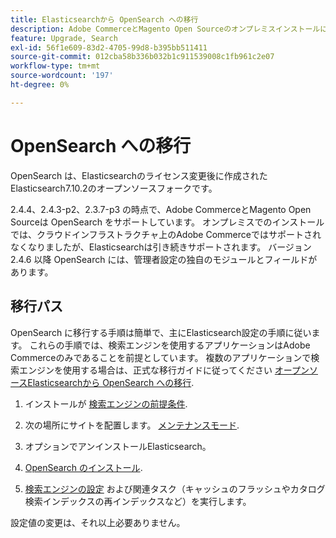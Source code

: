 ```yaml
---
title: Elasticsearchから OpenSearch への移行
description: Adobe CommerceとMagento Open Sourceのオンプレミスインストールに使用する検索エンジンの置き換えについて説明します。
feature: Upgrade, Search
exl-id: 56f1e609-83d2-4705-99d8-b395bb511411
source-git-commit: 012cba58b336b032b1c911539008c1fb961c2e07
workflow-type: tm+mt
source-wordcount: '197'
ht-degree: 0%

---
```


# OpenSearch への移行

OpenSearch は、Elasticsearchのライセンス変更後に作成されたElasticsearch7.10.2のオープンソースフォークです。

2.4.4、2.4.3-p2、2.3.7-p3 の時点で、Adobe CommerceとMagento Open Sourceは OpenSearch をサポートしています。 オンプレミスでのインストールでは、クラウドインフラストラクチャ上のAdobe Commerceではサポートされなくなりましたが、Elasticsearchは引き続きサポートされます。 バージョン 2.4.6 以降 OpenSearch には、管理者設定の独自のモジュールとフィールドがあります。

## 移行パス

OpenSearch に移行する手順は簡単で、主にElasticsearch設定の手順に従います。 これらの手順では、検索エンジンを使用するアプリケーションはAdobe Commerceのみであることを前提としています。 複数のアプリケーションで検索エンジンを使用する場合は、正式な移行ガイドに従ってください [オープンソースElasticsearchから OpenSearch への移行](https://opensearch.org/blog/technical-posts/2021/10/moving-from-opensource-elasticsearch-to-opensearch/).

1. インストールが [検索エンジンの前提条件](../../installation/prerequisites/search-engine/overview.md).

1. 次の場所にサイトを配置します。 [メンテナンスモード](../../installation/tutorials/maintenance-mode.md).

1. オプションでアンインストールElasticsearch。

1. [OpenSearch のインストール](https://opensearch.org/docs/latest/opensearch/install/important-settings/).

1. [検索エンジンの設定](../../configuration/search/configure-search-engine.md) および関連タスク（キャッシュのフラッシュやカタログ検索インデックスの再インデックスなど）を実行します。

設定値の変更は、それ以上必要ありません。
